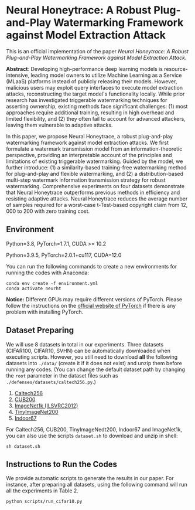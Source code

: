 # Neural Honeytrace: A Robust Plug-and-Play Watermarking Framework against Model Extraction Attack

This is an official implementation of the paper *Neural Honeytrace: A Robust Plug-and-Play Watermarking Framework against Model Extraction Attack.*

**Abstract**: Developing high-performance deep learning models is resource-intensive, leading model owners to utilize Machine Learning as a Service (MLaaS) platforms instead of publicly releasing their models. However, malicious users may exploit query interfaces to execute model extraction attacks, reconstructing the target model's functionality locally. While prior research has investigated triggerable watermarking techniques for asserting ownership, existing methods face significant challenges: (1) most approaches require additional training, resulting in high overhead and limited flexibility, and (2) they often fail to account for advanced attackers, leaving them vulnerable to adaptive attacks.

In this paper, we propose Neural Honeytrace, a robust plug-and-play watermarking framework against model extraction attacks. We first formulate a watermark transmission model from an information-theoretic perspective, providing an interpretable account of the principles and limitations of existing triggerable watermarking. Guided by the model, we further introduce: (1) a similarity-based training-free watermarking method for plug-and-play and flexible watermarking, and (2) a distribution-based multi-step watermark information transmission strategy for robust watermarking. Comprehensive experiments on four datasets demonstrate that Neural Honeytrace outperforms previous methods in efficiency and resisting adaptive attacks. Neural Honeytrace reduces the average number of samples required for a worst-case t-Test-based copyright claim from $12,000$ to $200$ with zero training cost.

## Environment
Python=3.8, PyTorch=1.7.1, CUDA >= 10.2

Python=3.9.5, PyTorch=2.0.1+cu117, CUDA=12.0

You can run the following commands to create a new environments for running the codes with Anaconda:
```shell
conda env create -f environment.yml
conda activate neurht
```

**Notice:** Different GPUs may require different versions of PyTorch. Please follow the instructions on the [official website of PyTorch](https://pytorch.org/get-started/locally/) if there is any problem with installing PyTorch. 


## Dataset Preparing
We will use 8 datasets in total in our experiments. Three datasets (CIFAR100, CIFAR10, SVHN) can be automatically downloaded when executing scripts. However, you still need to download **all** the following datasets into ```./data/``` (create it if it does not exist) and unzip them before running any codes. (You can change the default dataset path by changing the ```root``` parameter in the dataset files such as ```./defenses/datasets/caltech256.py```.)

1. [Caltech256](https://data.caltech.edu/records/nyy15-4j048)
2. [CUB200](https://data.caltech.edu/records/65de6-vp158)
3. [ImageNet1k (ILSVRC2012)](http://image-net.org/download-images)
4. [TinyImageNet200](http://cs231n.stanford.edu/tiny-imagenet-200.zip)
5. [Indoor67](http://web.mit.edu/torralba/www/indoor.html)

For Caltech256, CUB200, TinyImageNedt200, Indoor67 and ImageNet1k, you can also use the scripts ```dataset.sh``` to download and unzip in shell:
```shell
sh dataset.sh
```

## Instructions to Run the Codes

We provide automatic scripts to generate the results in our paper. For instance, after preparing all datasets, using the following command will run all the experiments in Table 2. 

```shell
python scripts/run_cifar10.py
```
